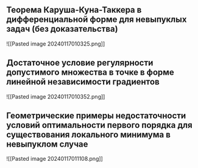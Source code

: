 
## Теорема Каруша-Куна-Таккера в дифференциальной форме для невыпуклых задач (без доказательства)

![[Pasted image 20240117010325.png]]

## Достаточное условие регулярности допустимого множества в точке в форме линейной независимости градиентов

![[Pasted image 20240117010352.png]]

## Геометрические примеры недостаточности условий оптимальности первого порядка для существования локального минимума в невыпуклом случае

![[Pasted image 20240117011108.png]]